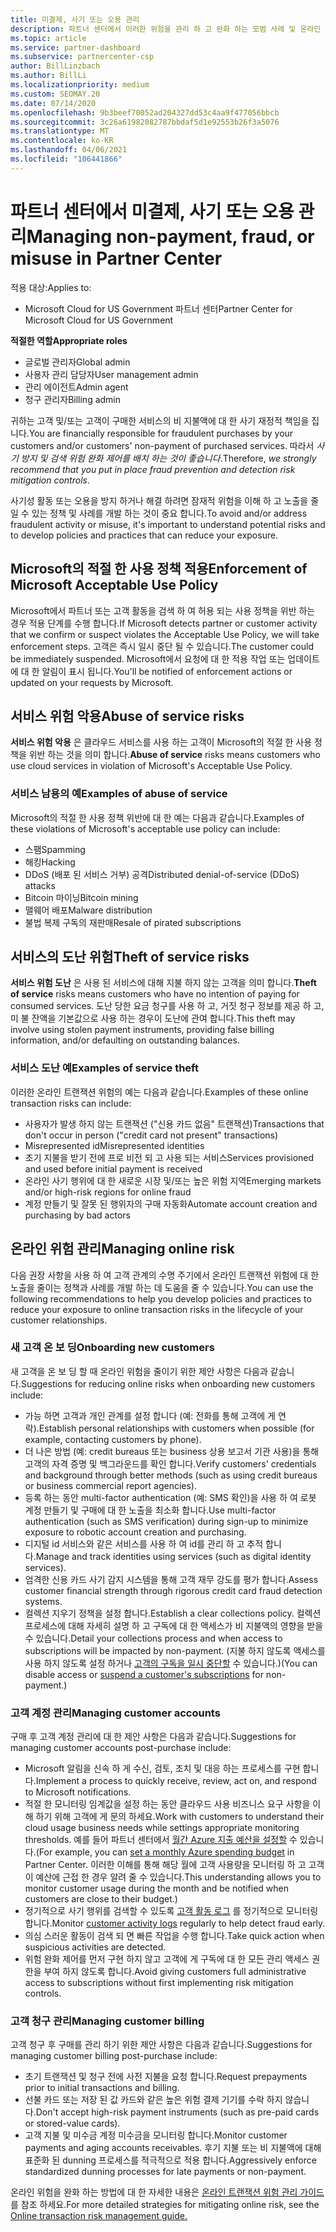 ```yaml
---
title: 미결제, 사기 또는 오용 관리
description: 파트너 센터에서 이러한 위험을 관리 하 고 완화 하는 모범 사례 및 온라인 트랜잭션과 관련 된 다양 한 위험에 대해 알아봅니다.
ms.topic: article
ms.service: partner-dashboard
ms.subservice: partnercenter-csp
author: BillLinzbach
ms.author: BillLi
ms.localizationpriority: medium
ms.custom: SEOMAY.20
ms.date: 07/14/2020
ms.openlocfilehash: 9b3beef70052ad204327dd53c4aa9f477056bbcb
ms.sourcegitcommit: 3c26a61982082787bbdaf5d1e92553b26f3a5076
ms.translationtype: MT
ms.contentlocale: ko-KR
ms.lasthandoff: 04/06/2021
ms.locfileid: "106441866"
---
```

# <a name="managing-non-payment-fraud-or-misuse-in-partner-center"></a><span data-ttu-id="93f35-103">파트너 센터에서 미결제, 사기 또는 오용 관리</span><span class="sxs-lookup"><span data-stu-id="93f35-103">Managing non-payment, fraud, or misuse in Partner Center</span></span>

<span data-ttu-id="93f35-104">적용 대상:</span><span class="sxs-lookup"><span data-stu-id="93f35-104">Applies to:</span></span>

- <span data-ttu-id="93f35-105">Microsoft Cloud for US Government 파트너 센터</span><span class="sxs-lookup"><span data-stu-id="93f35-105">Partner Center for Microsoft Cloud for US Government</span></span>

<span data-ttu-id="93f35-106">**적절한 역할**</span><span class="sxs-lookup"><span data-stu-id="93f35-106">**Appropriate roles**</span></span>

- <span data-ttu-id="93f35-107">글로벌 관리자</span><span class="sxs-lookup"><span data-stu-id="93f35-107">Global admin</span></span>
- <span data-ttu-id="93f35-108">사용자 관리 담당자</span><span class="sxs-lookup"><span data-stu-id="93f35-108">User management admin</span></span>
- <span data-ttu-id="93f35-109">관리 에이전트</span><span class="sxs-lookup"><span data-stu-id="93f35-109">Admin agent</span></span>
- <span data-ttu-id="93f35-110">청구 관리자</span><span class="sxs-lookup"><span data-stu-id="93f35-110">Billing admin</span></span>

<span data-ttu-id="93f35-111">귀하는 고객 및/또는 고객이 구매한 서비스의 비 지불액에 대 한 사기 재정적 책임을 집니다.</span><span class="sxs-lookup"><span data-stu-id="93f35-111">You are financially responsible for fraudulent purchases by your customers and/or customers' non-payment of purchased services.</span></span> <span data-ttu-id="93f35-112">따라서 *사기 방지 및 검색 위험 완화 제어를 배치 하는 것이 좋습니다*.</span><span class="sxs-lookup"><span data-stu-id="93f35-112">Therefore, *we strongly recommend that you put in place fraud prevention and detection risk mitigation controls*.</span></span>

<span data-ttu-id="93f35-113">사기성 활동 또는 오용을 방지 하거나 해결 하려면 잠재적 위험을 이해 하 고 노출을 줄일 수 있는 정책 및 사례를 개발 하는 것이 중요 합니다.</span><span class="sxs-lookup"><span data-stu-id="93f35-113">To avoid and/or address fraudulent activity or misuse, it's important to understand potential risks and to develop policies and practices that can reduce your exposure.</span></span>

## <a name="enforcement-of-microsoft-acceptable-use-policy"></a><span data-ttu-id="93f35-114">Microsoft의 적절 한 사용 정책 적용</span><span class="sxs-lookup"><span data-stu-id="93f35-114">Enforcement of Microsoft Acceptable Use Policy</span></span>

<span data-ttu-id="93f35-115">Microsoft에서 파트너 또는 고객 활동을 검색 하 여 허용 되는 사용 정책을 위반 하는 경우 적용 단계를 수행 합니다.</span><span class="sxs-lookup"><span data-stu-id="93f35-115">If Microsoft detects partner or customer activity that we confirm or suspect violates the Acceptable Use Policy, we will take enforcement steps.</span></span> <span data-ttu-id="93f35-116">고객은 즉시 일시 중단 될 수 있습니다.</span><span class="sxs-lookup"><span data-stu-id="93f35-116">The customer could be immediately suspended.</span></span> <span data-ttu-id="93f35-117">Microsoft에서 요청에 대 한 적용 작업 또는 업데이트에 대 한 알림이 표시 됩니다.</span><span class="sxs-lookup"><span data-stu-id="93f35-117">You'll be notified of enforcement actions or updated on your requests by Microsoft.</span></span>

## <a name="abuse-of-service-risks"></a><span data-ttu-id="93f35-118">서비스 위험 악용</span><span class="sxs-lookup"><span data-stu-id="93f35-118">Abuse of service risks</span></span>

<span data-ttu-id="93f35-119">**서비스 위험 악용** 은 클라우드 서비스를 사용 하는 고객이 Microsoft의 적절 한 사용 정책을 위반 하는 것을 의미 합니다.</span><span class="sxs-lookup"><span data-stu-id="93f35-119">**Abuse of service** risks means customers who use cloud services in violation of Microsoft's Acceptable Use Policy.</span></span>

### <a name="examples-of-abuse-of-service"></a><span data-ttu-id="93f35-120">서비스 남용의 예</span><span class="sxs-lookup"><span data-stu-id="93f35-120">Examples of abuse of service</span></span>

<span data-ttu-id="93f35-121">Microsoft의 적절 한 사용 정책 위반에 대 한 예는 다음과 같습니다.</span><span class="sxs-lookup"><span data-stu-id="93f35-121">Examples of these violations of Microsoft's acceptable use policy can include:</span></span>

- <span data-ttu-id="93f35-122">스팸</span><span class="sxs-lookup"><span data-stu-id="93f35-122">Spamming</span></span>
- <span data-ttu-id="93f35-123">해킹</span><span class="sxs-lookup"><span data-stu-id="93f35-123">Hacking</span></span>
- <span data-ttu-id="93f35-124">DDoS (배포 된 서비스 거부) 공격</span><span class="sxs-lookup"><span data-stu-id="93f35-124">Distributed denial-of-service (DDoS) attacks</span></span>
- <span data-ttu-id="93f35-125">Bitcoin 마이닝</span><span class="sxs-lookup"><span data-stu-id="93f35-125">Bitcoin mining</span></span>
- <span data-ttu-id="93f35-126">맬웨어 배포</span><span class="sxs-lookup"><span data-stu-id="93f35-126">Malware distribution</span></span>
- <span data-ttu-id="93f35-127">불법 복제 구독의 재판매</span><span class="sxs-lookup"><span data-stu-id="93f35-127">Resale of pirated subscriptions</span></span>

## <a name="theft-of-service-risks"></a><span data-ttu-id="93f35-128">서비스의 도난 위험</span><span class="sxs-lookup"><span data-stu-id="93f35-128">Theft of service risks</span></span>

<span data-ttu-id="93f35-129">**서비스 위험 도난** 은 사용 된 서비스에 대해 지불 하지 않는 고객을 의미 합니다.</span><span class="sxs-lookup"><span data-stu-id="93f35-129">**Theft of service** risks means customers who have no intention of paying for consumed services.</span></span> <span data-ttu-id="93f35-130">도난 당한 요금 청구를 사용 하 고, 거짓 청구 정보를 제공 하 고, 미 불 잔액을 기본값으로 사용 하는 경우이 도난에 관여 합니다.</span><span class="sxs-lookup"><span data-stu-id="93f35-130">This theft may involve using stolen payment instruments, providing false billing information, and/or defaulting on outstanding balances.</span></span>

### <a name="examples-of-service-theft"></a><span data-ttu-id="93f35-131">서비스 도난 예</span><span class="sxs-lookup"><span data-stu-id="93f35-131">Examples of service theft</span></span>

<span data-ttu-id="93f35-132">이러한 온라인 트랜잭션 위험의 예는 다음과 같습니다.</span><span class="sxs-lookup"><span data-stu-id="93f35-132">Examples of these online transaction risks can include:</span></span>

- <span data-ttu-id="93f35-133">사용자가 발생 하지 않는 트랜잭션 ("신용 카드 없음" 트랜잭션)</span><span class="sxs-lookup"><span data-stu-id="93f35-133">Transactions that don't occur in person ("credit card not present" transactions)</span></span>
- <span data-ttu-id="93f35-134">Misrepresented id</span><span class="sxs-lookup"><span data-stu-id="93f35-134">Misrepresented identities</span></span>
- <span data-ttu-id="93f35-135">초기 지불을 받기 전에 프로 비전 되 고 사용 되는 서비스</span><span class="sxs-lookup"><span data-stu-id="93f35-135">Services provisioned and used before initial payment is received</span></span>
- <span data-ttu-id="93f35-136">온라인 사기 행위에 대 한 새로운 시장 및/또는 높은 위험 지역</span><span class="sxs-lookup"><span data-stu-id="93f35-136">Emerging markets and/or high-risk regions for online fraud</span></span>
- <span data-ttu-id="93f35-137">계정 만들기 및 잘못 된 행위자의 구매 자동화</span><span class="sxs-lookup"><span data-stu-id="93f35-137">Automate account creation and purchasing by bad actors</span></span>

## <a name="managing-online-risk"></a><span data-ttu-id="93f35-138">온라인 위험 관리</span><span class="sxs-lookup"><span data-stu-id="93f35-138">Managing online risk</span></span>

<span data-ttu-id="93f35-139">다음 권장 사항을 사용 하 여 고객 관계의 수명 주기에서 온라인 트랜잭션 위험에 대 한 노출을 줄이는 정책과 사례를 개발 하는 데 도움을 줄 수 있습니다.</span><span class="sxs-lookup"><span data-stu-id="93f35-139">You can use the following recommendations to help you develop policies and practices to reduce your exposure to online transaction risks in the lifecycle of your customer relationships.</span></span>

### <a name="onboarding-new-customers"></a><span data-ttu-id="93f35-140">새 고객 온 보 딩</span><span class="sxs-lookup"><span data-stu-id="93f35-140">Onboarding new customers</span></span>

<span data-ttu-id="93f35-141">새 고객을 온 보 딩 할 때 온라인 위험을 줄이기 위한 제안 사항은 다음과 같습니다.</span><span class="sxs-lookup"><span data-stu-id="93f35-141">Suggestions for reducing online risks when onboarding new customers include:</span></span>

- <span data-ttu-id="93f35-142">가능 하면 고객과 개인 관계를 설정 합니다 (예: 전화를 통해 고객에 게 연락).</span><span class="sxs-lookup"><span data-stu-id="93f35-142">Establish personal relationships with customers when possible (for example, contacting customers by phone).</span></span>
- <span data-ttu-id="93f35-143">더 나은 방법 (예: credit bureaus 또는 business 상용 보고서 기관 사용)을 통해 고객의 자격 증명 및 백그라운드를 확인 합니다.</span><span class="sxs-lookup"><span data-stu-id="93f35-143">Verify customers' credentials and background through better methods (such as using credit bureaus or business commercial report agencies).</span></span>
- <span data-ttu-id="93f35-144">등록 하는 동안 multi-factor authentication (예: SMS 확인)을 사용 하 여 로봇 계정 만들기 및 구매에 대 한 노출을 최소화 합니다.</span><span class="sxs-lookup"><span data-stu-id="93f35-144">Use multi-factor authentication (such as SMS verification) during sign-up to minimize exposure to robotic account creation and purchasing.</span></span>
- <span data-ttu-id="93f35-145">디지털 id 서비스와 같은 서비스를 사용 하 여 id를 관리 하 고 추적 합니다.</span><span class="sxs-lookup"><span data-stu-id="93f35-145">Manage and track identities using services (such as digital identity services).</span></span>
- <span data-ttu-id="93f35-146">엄격한 신용 카드 사기 감지 시스템을 통해 고객 재무 강도를 평가 합니다.</span><span class="sxs-lookup"><span data-stu-id="93f35-146">Assess customer financial strength through rigorous credit card fraud detection systems.</span></span>
- <span data-ttu-id="93f35-147">컬렉션 지우기 정책을 설정 합니다.</span><span class="sxs-lookup"><span data-stu-id="93f35-147">Establish a clear collections policy.</span></span> <span data-ttu-id="93f35-148">컬렉션 프로세스에 대해 자세히 설명 하 고 구독에 대 한 액세스가 비 지불액의 영향을 받을 수 있습니다.</span><span class="sxs-lookup"><span data-stu-id="93f35-148">Detail your collections process and when access to subscriptions will be impacted by non-payment.</span></span> <span data-ttu-id="93f35-149">(지불 하지 않도록 액세스를 사용 하지 않도록 설정 하거나 [고객의 구독을 일시 중단할](create-a-new-subscription.md#suspend-a-subscription) 수 있습니다.)</span><span class="sxs-lookup"><span data-stu-id="93f35-149">(You can disable access or [suspend a customer's subscriptions](create-a-new-subscription.md#suspend-a-subscription) for non-payment.)</span></span>

### <a name="managing-customer-accounts"></a><span data-ttu-id="93f35-150">고객 계정 관리</span><span class="sxs-lookup"><span data-stu-id="93f35-150">Managing customer accounts</span></span>

<span data-ttu-id="93f35-151">구매 후 고객 계정 관리에 대 한 제안 사항은 다음과 같습니다.</span><span class="sxs-lookup"><span data-stu-id="93f35-151">Suggestions for managing customer accounts post-purchase include:</span></span>

- <span data-ttu-id="93f35-152">Microsoft 알림을 신속 하 게 수신, 검토, 조치 및 대응 하는 프로세스를 구현 합니다.</span><span class="sxs-lookup"><span data-stu-id="93f35-152">Implement a process to quickly receive, review, act on, and respond to Microsoft notifications.</span></span>
- <span data-ttu-id="93f35-153">적절 한 모니터링 임계값을 설정 하는 동안 클라우드 사용 비즈니스 요구 사항을 이해 하기 위해 고객에 게 문의 하세요.</span><span class="sxs-lookup"><span data-stu-id="93f35-153">Work with customers to understand their cloud usage business needs while settings appropriate monitoring thresholds.</span></span> <span data-ttu-id="93f35-154">예를 들어 파트너 센터에서 [월간 Azure 지출 예산을 설정할](set-an-azure-spending-budget-for-your-customers.md) 수 있습니다.</span><span class="sxs-lookup"><span data-stu-id="93f35-154">(For example, you can [set a monthly Azure spending budget](set-an-azure-spending-budget-for-your-customers.md) in Partner Center.</span></span> <span data-ttu-id="93f35-155">이러한 이해를 통해 해당 월에 고객 사용량을 모니터링 하 고 고객이 예산에 근접 한 경우 알려 줄 수 있습니다.</span><span class="sxs-lookup"><span data-stu-id="93f35-155">This understanding allows you to monitor customer usage during the month and be notified when customers are close to their budget.)</span></span>
- <span data-ttu-id="93f35-156">정기적으로 사기 행위를 검색할 수 있도록 [고객 활동 로그](activity-logs.md) 를 정기적으로 모니터링 합니다.</span><span class="sxs-lookup"><span data-stu-id="93f35-156">Monitor [customer activity logs](activity-logs.md) regularly to help detect fraud early.</span></span>
- <span data-ttu-id="93f35-157">의심 스러운 활동이 검색 되 면 빠른 작업을 수행 합니다.</span><span class="sxs-lookup"><span data-stu-id="93f35-157">Take quick action when suspicious activities are detected.</span></span>
- <span data-ttu-id="93f35-158">위험 완화 제어를 먼저 구현 하지 않고 고객에 게 구독에 대 한 모든 관리 액세스 권한을 부여 하지 않도록 합니다.</span><span class="sxs-lookup"><span data-stu-id="93f35-158">Avoid giving customers full administrative access to subscriptions without first implementing risk mitigation controls.</span></span>

### <a name="managing-customer-billing"></a><span data-ttu-id="93f35-159">고객 청구 관리</span><span class="sxs-lookup"><span data-stu-id="93f35-159">Managing customer billing</span></span>

<span data-ttu-id="93f35-160">고객 청구 후 구매를 관리 하기 위한 제안 사항은 다음과 같습니다.</span><span class="sxs-lookup"><span data-stu-id="93f35-160">Suggestions for managing customer billing post-purchase include:</span></span>

- <span data-ttu-id="93f35-161">초기 트랜잭션 및 청구 전에 사전 지불을 요청 합니다.</span><span class="sxs-lookup"><span data-stu-id="93f35-161">Request prepayments prior to initial transactions and billing.</span></span>
- <span data-ttu-id="93f35-162">선불 카드 또는 저장 된 값 카드와 같은 높은 위험 결제 기기를 수락 하지 않습니다.</span><span class="sxs-lookup"><span data-stu-id="93f35-162">Don't accept high-risk payment instruments (such as pre-paid cards or stored-value cards).</span></span>
- <span data-ttu-id="93f35-163">고객 지불 및 미수금 계정 미수금을 모니터링 합니다.</span><span class="sxs-lookup"><span data-stu-id="93f35-163">Monitor customer payments and aging accounts receivables.</span></span> <span data-ttu-id="93f35-164">후기 지불 또는 비 지불액에 대해 표준화 된 dunning 프로세스를 적극적으로 적용 합니다.</span><span class="sxs-lookup"><span data-stu-id="93f35-164">Aggressively enforce standardized dunning processes for late payments or non-payment.</span></span>

<span data-ttu-id="93f35-165">온라인 위험을 완화 하는 방법에 대 한 자세한 내용은 [온라인 트랜잭션 위험 관리 가이드](https://query.prod.cms.rt.microsoft.com/cms/api/am/binary/RE4Bhtt) 를 참조 하세요.</span><span class="sxs-lookup"><span data-stu-id="93f35-165">For more detailed strategies for mitigating online risk, see the [Online transaction risk management guide.](https://query.prod.cms.rt.microsoft.com/cms/api/am/binary/RE4Bhtt)</span></span>
